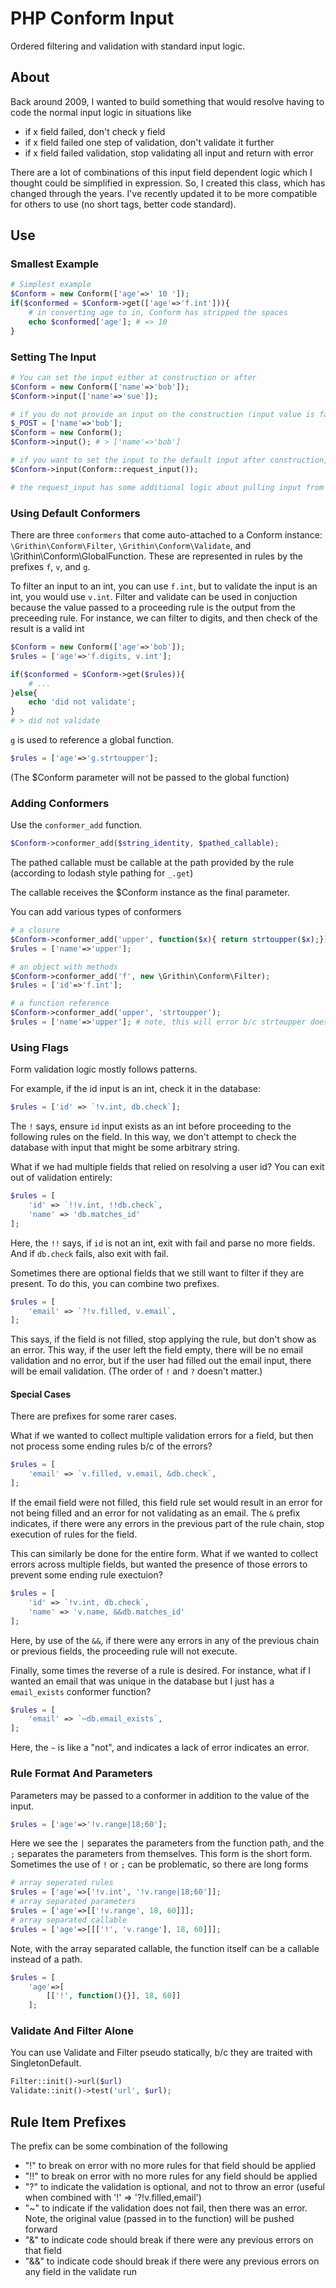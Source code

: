 # PHP Conform Input
Ordered filtering and validation with standard input logic.


## About
Back around 2009, I wanted to build something that would resolve having to code the normal input logic in situations like
-	if x field failed, don't check y field
-	if x field failed one step of validation, don't validate it further
-	if x field failed validation, stop validating all input and return with error

There are a lot of combinations of this input field dependent logic which I thought could be simplified in expression.  So, I created this class, which has changed through the years.  I've recently updated it to be more compatible for others to use (no short tags, better code standard).



## Use

### Smallest Example
```php
# Simplest example
$Conform = new Conform(['age'=>' 10 ']);
if($conformed = $Conform->get(['age'=>'f.int'])){
	# in converting age to in, Conform has stripped the spaces
	echo $conformed['age']; # => 10
}

```


### Setting The Input
```php
# You can set the input either at construction or after
$Conform = new Conform(['name'=>'bob']);
$Conform->input(['name'=>'sue']);

# if you do not provide an input on the construction (input value is false), Conform will use $_GET and $_POST as defaults, with $_POST overwriting colliding $_GET keys
$_POST = ['name'=>'bob'];
$Conform = new Conform();
$Conform->input(); # > ['name'=>'bob']

# if you want to set the input to the default input after construction, you can use the `request_input` method
$Conform->input(Conform::request_input());

# the request_input has some additional logic about pulling input from the request that include both the use of a _json key and the handling of request type application/json.  To see more, read the function doc.
```



### Using Default Conformers
There are three `conformers` that come auto-attached to a Conform instance: `\Grithin\Conform\Filter`, `\Grithin\Conform\Validate`, and \Grithin\Conform\GlobalFunction.  These are represented in rules by the prefixes `f`, `v`, and `g`.  

To filter an input to an int, you can use `f.int`, but to validate the input is an int, you would use `v.int`.  Filter and validate can be used in conjuction because the value passed to a proceeding rule is the output from the preceeding rule.  For instance, we can filter to digits, and then check of the result is a valid int
```php
$Conform = new Conform(['age'=>'bob']);
$rules = ['age'=>'f.digits, v.int'];

if($conformed = $Conform->get($rules)){
	# ...
}else{
	echo 'did not validate';
}
# > did not validate
```

`g` is used to reference a global function.
```php
$rules = ['age'=>'g.strtoupper'];
```
(The $Conform parameter will not be passed to the global function)


### Adding Conformers
Use the `conformer_add` function.
```php
$Conform->conformer_add($string_identity, $pathed_callable);
```

The pathed callable must be callable at the path provided by the rule (according to lodash style pathing for `_.get`)

The callable receives the $Conform instance as the final parameter.

You can add various types of conformers
```php
# a closure
$Conform->conformer_add('upper', function($x){ return strtoupper($x);});
$rules = ['name'=>'upper'];

# an object with methods
$Conform->conformer_add('f', new \Grithin\Conform\Filter);
$rules = ['id'=>'f.int'];

# a function reference
$Conform->conformer_add('upper', 'strtoupper');
$rules = ['name'=>'upper']; # note, this will error b/c strtoupper does not expect 2 parameters ($Conform instance is passed as the last parameter)
```


### Using Flags

Form validation logic mostly follows patterns.

For example, if the id input is an int, check it in the database:
```php
$rules = ['id' => `!v.int, db.check`];
```
The `!` says, ensure `id` input exists as an int before proceeding to the following rules on the field.  In this way, we don't attempt to check the database with input that might be some arbitrary string.

What if we had multiple fields that relied on resolving a user id?  You can exit out of validation entirely:
```php
$rules = [
	'id' => `!!v.int, !!db.check`,
	'name' => 'db.matches_id'
];
```
Here, the `!!` says, if `id` is not an int, exit with fail and parse no more fields.  And if `db.check` fails, also exit with fail.


Sometimes there are optional fields that we still want to filter if they are present.  To do this, you can combine two prefixes.
```php
$rules = [
	'email' => `?!v.filled, v.email`,
];
```
This says, if the field is not filled, stop applying the rule, but don't show as an error.  This way, if the user left the field empty, there will be no email validation and no error, but if the user had filled out the email input, there will be email validation.  (The order of `!` and `?` doesn't matter.)


#### Special Cases
There are prefixes for some rarer cases.

What if we wanted to collect multiple validation errors for a field, but then not process some ending rules b/c of the errors?
```php
$rules = [
	'email' => `v.filled, v.email, &db.check`,
];
```
If the email field were not filled, this field rule set would result in an error for not being filled and an error for not validating as an email.  The `&` prefix indicates, if there were any errors in the previous part of the rule chain, stop execution of rules for the field.

This can similarly be done for the entire form.  What if we wanted to collect errors across multiple fields, but wanted the presence of those errors to prevent some ending rule exectuion?

```php
$rules = [
	'id' => `!v.int, db.check`,
	'name' => 'v.name, &&db.matches_id'
];
```
Here, by use of the `&&`, if there were any errors in any of the previous chain or previous fields, the proceeding rule will not execute.  

Finally, some times the reverse of a rule is desired.  For instance, what if I wanted an email that was unique in the database but I just has a `email_exists` conformer function?
```php
$rules = [
	'email' => `~db.email_exists`,
];
```
Here, the `~` is like a "not", and indicates a lack of error indicates an error.



### Rule Format And Parameters

Parameters may be passed to a conformer in addition to the value of the input.
```php
$rules = ['age'=>'!v.range|18;60'];
```
Here we see the `|` separates the parameters from the function path, and the `;` separates the parameters from themselves.
This form is the short form.  Sometimes the use of `!` or `;` can be problematic, so there are long forms

```php
# array seperated rules
$rules = ['age'=>['!v.int', '!v.range|18;60']];
# array separated parameters
$rules = ['age'=>[['!v.range', 18, 60]]];
# array separated callable
$rules = ['age'=>[[['!', 'v.range'], 18, 60]]];
```
Note, with the array separated callable, the function itself can be a callable instead of a path.
```php
$rules = [
	'age'=>[
		[['!', function(){}], 18, 60]]
	];
```


### Validate And Filter Alone
You can use Validate and Filter pseudo statically, b/c they are traited with SingletonDefault.

```php
Filter::init()->url($url)
Validate::init()->test('url', $url);
```





## Rule Item Prefixes
The prefix can be some combination of the following
-	"!" to break on error with no more rules for that field should be applied
-	"!!" to break on error with no more rules for any field should be applied
-	"?" to indicate the validation is optional, and not to throw an error (useful when combined with '!' => '?!v.filled,email')
-	"~" to indicate if the validation does not fail, then there was an error.  Note, the original value (passed in to the function) will be pushed forward
-	"&" to indicate code should break if there were any previous errors on that field
-	"&&" to indicate code should break if there were any previous errors on any field in the validate run




